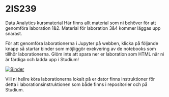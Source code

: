 # 2IS239
Data Analytics kursmaterial
Här finns allt material som ni behöver för att genomföra laboration 1&2. Material för laboration 3&4 kommer läggas upp snarast.

För att genomföra laborationerna i Jupyter på webben, klicka på följande knapp så startar binder som möjliggör exekvering av de notebooks som tillhör laborationerna. Glöm inte att spara ner er laboration som HTML när ni är färdiga och ladda upp i Studium!

[![Binder](https://mybinder.org/badge_logo.svg)](https://mybinder.org/v2/gh/UU-IM-EU/2IS239/master)

Vill ni hellre köra laborationerna lokalt på er dator finns instruktioner för detta i laborationsinstruktionen som både finns i repositorier och på Studium.
